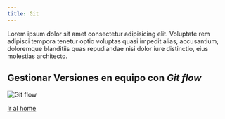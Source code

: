 ```yaml
---
title: Git
---
```


Lorem ipsum dolor sit amet consectetur adipisicing elit. Voluptate rem adipisci tempora tenetur optio voluptas quasi impedit alias, accusantium, doloremque blanditiis quas repudiandae nisi dolor iure distinctio, eius molestias architecto.

## Gestionar Versiones en equipo con _Git flow_

![Git flow](https://miro.medium.com/v2/resize:fit:720/format:webp/1*9yJY7fyscWFUVRqnx0BM6A.png)

[Ir al home](/)
